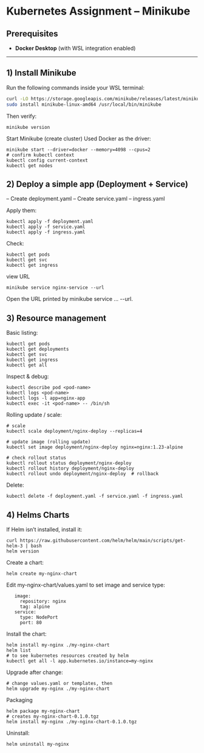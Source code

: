# Kubernetes Assignment – Minikube

## Prerequisites
- **Docker Desktop** (with WSL integration enabled)

---

## 1) Install Minikube

Run the following commands inside your WSL terminal:

```bash
curl -LO https://storage.googleapis.com/minikube/releases/latest/minikube-linux-amd64
sudo install minikube-linux-amd64 /usr/local/bin/minikube
```
Then verify:
```
minikube version
```
Start Minikube (create cluster)
Used Docker as the driver:
```
minikube start --driver=docker --memory=4098 --cpus=2
# confirm kubectl context
kubectl config current-context
kubectl get nodes
```
## 2) Deploy a simple app (Deployment + Service)
– Create deployment.yaml
– Create service.yaml
– ingress.yaml

Apply them:
```
kubectl apply -f deployment.yaml
kubectl apply -f service.yaml
kubectl apply -f ingress.yaml
```
Check:
```
kubectl get pods
kubectl get svc
kubectl get ingress
```
view URL
```
minikube service nginx-service --url
```
Open the URL printed by minikube service ... --url.
   
## 3) Resource management
Basic listing:
```
kubectl get pods
kubectl get deployments
kubectl get svc
kubectl get ingress
kubectl get all
```  
Inspect & debug:
```
kubectl describe pod <pod-name>
kubectl logs <pod-name>
kubectl logs -l app=nginx-app        
kubectl exec -it <pod-name> -- /bin/sh
```
Rolling update / scale:
```
# scale
kubectl scale deployment/nginx-deploy --replicas=4
   
# update image (rolling update)
kubectl set image deployment/nginx-deploy nginx=nginx:1.23-alpine
   
# check rollout status
kubectl rollout status deployment/nginx-deploy
kubectl rollout history deployment/nginx-deploy
kubectl rollout undo deployment/nginx-deploy  # rollback
```
Delete:
```
kubectl delete -f deployment.yaml -f service.yaml -f ingress.yaml
```
## 4) Helms Charts
If Helm isn’t installed, install it:
```
curl https://raw.githubusercontent.com/helm/helm/main/scripts/get-helm-3 | bash
helm version
```
Create a chart:
```
helm create my-nginx-chart
```
Edit my-nginx-chart/values.yaml to set image and service type:
```
   image:
     repository: nginx
     tag: alpine
   service:
     type: NodePort
     port: 80
   ```
Install the chart:
```
helm install my-nginx ./my-nginx-chart
helm list
# to see kubernetes resources created by helm
kubectl get all -l app.kubernetes.io/instance=my-nginx
 ```
Upgrade after change:
```
# change values.yaml or templates, then
helm upgrade my-nginx ./my-nginx-chart
```
Packaging
```
helm package my-nginx-chart
# creates my-nginx-chart-0.1.0.tgz
helm install my-nginx ./my-nginx-chart-0.1.0.tgz
```
Uninstall:
```
helm uninstall my-nginx
```
   





